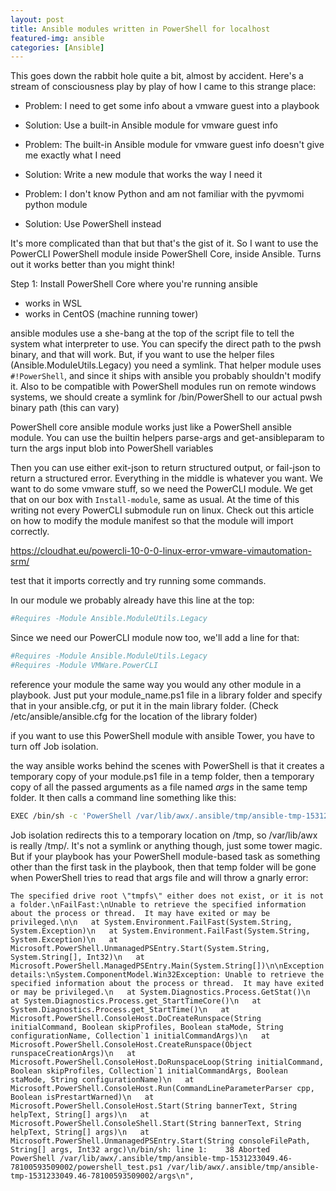 ```yaml
---
layout: post
title: Ansible modules written in PowerShell for localhost
featured-img: ansible
categories: [Ansible]
---
```


This goes down the rabbit hole quite a bit, almost by accident.  Here's a stream of consciousness play by play of how I came to this strange place:

* Problem: I need to get some info about a vmware guest into a playbook
* Solution: Use a built-in Ansible module for vmware guest info

* Problem: The built-in Ansible module for vmware guest info doesn't give me exactly what I need
* Solution: Write a new module that works the way I need it

* Problem:  I don't know Python and am not familiar with the pyvmomi python module
* Solution: Use PowerShell instead


It's more complicated than that but that's the gist of it.  So I want to use the PowerCLI PowerShell module inside PowerShell Core, inside Ansible.  Turns out it works better than you might think!

Step 1:  Install PowerShell Core where you're running ansible
* works in WSL
* works in CentOS (machine running tower)

ansible modules use a she-bang at the top of the script file to tell the system what interpreter to use.  You can specify the direct path to the pwsh binary, and that will work.  But, if you want to use the helper files (Ansible.ModuleUtils.Legacy) you need a symlink. That helper module uses `#!PowerShell`, and since it ships with ansible you probably shouldn't modify it.  Also to be compatible with PowerShell modules run on remote windows systems, we should create a symlink for /bin/PowerShell to our actual pwsh binary path (this can vary)

PowerShell core ansible module works just like a PowerShell ansible module.  You can use the builtin helpers parse-args and  get-ansibleparam to turn the args input blob into PowerShell variables

Then you can use either exit-json to return structured output, or fail-json to return a structured error.  Everything in the middle is whatever you want.  We want to do some vmware stuff, so we need the PowerCLI module.  We get that on our box with `Install-module`, same as usual. At the time of this writing not every PowerCLI submodule run on linux.  Check out this article on how to modify the module manifest so that the module will import correctly.

https://cloudhat.eu/powercli-10-0-0-linux-error-vmware-vimautomation-srm/

test that it imports correctly and try running some commands.

In our module we probably already have this line at the top:

```PowerShell
#Requires -Module Ansible.ModuleUtils.Legacy
```

Since we need our PowerCLI module now too, we'll add a line for that:

```PowerShell
#Requires -Module Ansible.ModuleUtils.Legacy
#Requires -Module VMWare.PowerCLI
```

reference your module the same way you would any other module in a playbook.  Just put your module_name.ps1 file in a library folder and specify that in your ansible.cfg, or put it in the main library folder. (Check /etc/ansible/ansible.cfg for the location of the library folder)

if you want to use this PowerShell module with ansible Tower, you have to turn off Job isolation.

the way ansible works behind the scenes with PowerShell is that it creates a temporary copy of your module.ps1 file in a temp folder, then a temporary copy of all the passed arguments as a file named *args* in the same temp folder.  It then calls a command line something like this:

```bash
EXEC /bin/sh -c 'PowerShell /var/lib/awx/.ansible/tmp/ansible-tmp-1531236453.52-58852773538528/powershell_test.ps1 /var/lib/awx/.ansible/tmp/ansible-tmp-1531236453.52-58852773538528/args && sleep 0'
```

Job isolation redirects this to a temporary location on /tmp, so /var/lib/awx is really /tmp/<someuniquefoldername>.  It's not a symlink or anything though, just some tower magic.  But if your playbook has your PowerShell module-based task as something other than the first task in the playbook, then that temp folder will be gone when PowerShell tries to read that args file and will throw a gnarly error:

```
The specified drive root \"tmpfs\" either does not exist, or it is not a folder.\nFailFast:\nUnable to retrieve the specified information about the process or thread.  It may have exited or may be privileged.\n\n   at System.Environment.FailFast(System.String, System.Exception)\n   at System.Environment.FailFast(System.String, System.Exception)\n   at Microsoft.PowerShell.UnmanagedPSEntry.Start(System.String, System.String[], Int32)\n   at Microsoft.PowerShell.ManagedPSEntry.Main(System.String[])\n\nException details:\nSystem.ComponentModel.Win32Exception: Unable to retrieve the specified information about the process or thread.  It may have exited or may be privileged.\n   at System.Diagnostics.Process.GetStat()\n   at System.Diagnostics.Process.get_StartTimeCore()\n   at System.Diagnostics.Process.get_StartTime()\n   at Microsoft.PowerShell.ConsoleHost.DoCreateRunspace(String initialCommand, Boolean skipProfiles, Boolean staMode, String configurationName, Collection`1 initialCommandArgs)\n   at Microsoft.PowerShell.ConsoleHost.CreateRunspace(Object runspaceCreationArgs)\n   at Microsoft.PowerShell.ConsoleHost.DoRunspaceLoop(String initialCommand, Boolean skipProfiles, Collection`1 initialCommandArgs, Boolean staMode, String configurationName)\n   at Microsoft.PowerShell.ConsoleHost.Run(CommandLineParameterParser cpp, Boolean isPrestartWarned)\n   at Microsoft.PowerShell.ConsoleHost.Start(String bannerText, String helpText, String[] args)\n   at Microsoft.PowerShell.ConsoleShell.Start(String bannerText, String helpText, String[] args)\n   at Microsoft.PowerShell.UnmanagedPSEntry.Start(String consoleFilePath, String[] args, Int32 argc)\n/bin/sh: line 1:    38 Aborted                 PowerShell /var/lib/awx/.ansible/tmp/ansible-tmp-1531233049.46-78100593509002/powershell_test.ps1 /var/lib/awx/.ansible/tmp/ansible-tmp-1531233049.46-78100593509002/args\n",

```